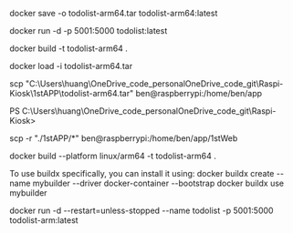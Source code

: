 docker save -o todolist-arm64.tar todolist-arm64:latest

docker run -d -p 5001:5000 todolist:latest

docker build -t todolist-arm64 .

docker load -i todolist-arm64.tar

scp "C:\Users\huang\OneDrive\_code_personalOneDrive\_code_git\Raspi-Kiosk\1stAPP\todolist-arm64.tar" ben@raspberrypi:/home/ben/app
<!-- run this in window command line to copy files to raspi -->

<!-- for moveing everything in the folder run this in powershell -->
<!-- browse to the right directory -->
PS C:\Users\huang\OneDrive\_code_personalOneDrive\_code_git\Raspi-Kiosk> 
<!-- run following command in powershell -->
scp -r "./1stAPP/*" ben@raspberrypi:/home/ben/app/1stWeb


docker build --platform linux/arm64 -t todolist-arm64 .


To use buildx specifically, you can install it using:
docker buildx create --name mybuilder --driver docker-container --bootstrap
docker buildx use mybuilder


docker run -d --restart=unless-stopped --name todolist -p 5001:5000 todolist-arm:latest